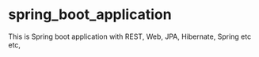 # spring_boot_application
This is Spring boot application with REST, Web, JPA, Hibernate, Spring etc etc, 
